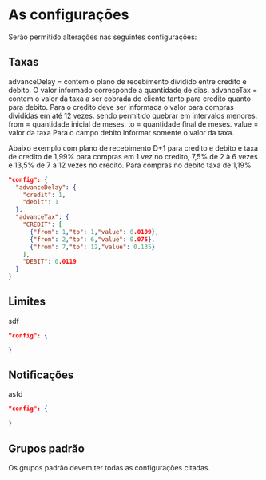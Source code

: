 # As configurações

Serão permitido alterações nas seguintes configurações:

## Taxas
advanceDelay = contem o plano de recebimento dividido entre credito e debito. O valor informado corresponde  a quantidade de dias.
advanceTax = contem o valor da taxa a ser cobrada do cliente tanto para credito quanto para debito. 
Para o credito deve ser informada o valor para compras divididas em até 12 vezes. sendo permitido quebrar em intervalos menores.
from = quantidade inicial de meses. 
to = quantidade final de meses.
value = valor da taxa
Para o campo debito informar somente o valor da taxa.

Abaixo exemplo com plano de recebimento D+1 para credito e debito e taxa de credito de 1,99% para compras em 1 vez no credito, 7,5% de 2 à 6 vezes e 13,5% de 7 à 12 vezes no credito. Para compras no debito taxa de 1,19%

```JSON
"config": {
  "advanceDelay": {
    "credit": 1,
    "debit": 1
  },
  "advanceTax": {
    "CREDIT": [
      {"from": 1,"to": 1,"value": 0.0199},
      {"from": 2,"to": 6,"value": 0.075},
      {"from": 7,"to": 12,"value": 0.135}
    ],
    "DEBIT": 0.0119
  }
}
```


## Limites

sdf

```JSON
"config": {

}
```



## Notificações

asfd

```JSON
"config": {

}
```


## Grupos padrão

Os grupos padrão devem ter todas as configurações citadas.